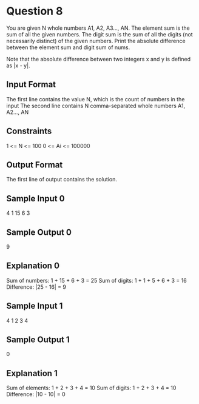 # Question 8
You are given N whole numbers A1, A2, A3..., AN. The element sum is the sum of all the given numbers. The digit sum is the sum 
of all the digits (not necessarily distinct) of the given numbers.
Print the absolute difference between the element sum and digit sum of nums.

Note that the absolute difference between two integers x and y is defined as |x - y|.

## Input Format
The first line contains the value N, which is the count of numbers in the input
The second line contains N comma-separated whole numbers A1, A2..., AN

## Constraints
1 <= N <= 100
0 <= Ai <= 100000

## Output Format
The first line of output contains the solution.

## Sample Input 0
4
1 15 6 3

## Sample Output 0
9

## Explanation 0
Sum of numbers: 1 + 15 + 6 + 3 = 25
Sum of digits: 1 + 1 + 5 + 6 + 3 = 16
Difference: |25 - 16| = 9

## Sample Input 1
4
1 2 3 4

## Sample Output 1
0

## Explanation 1
Sum of elements: 1 + 2 + 3 + 4 = 10
Sum of digits: 1 + 2 + 3 + 4 = 10
Difference: |10 - 10| = 0
